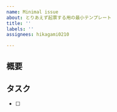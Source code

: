 ```yaml
---
name: Minimal issue
about: とりあえず起票する用の最小テンプレート
title: ''
labels: ''
assignees: hikagami0210

---
```


## 概要

## タスク
- [ ]
